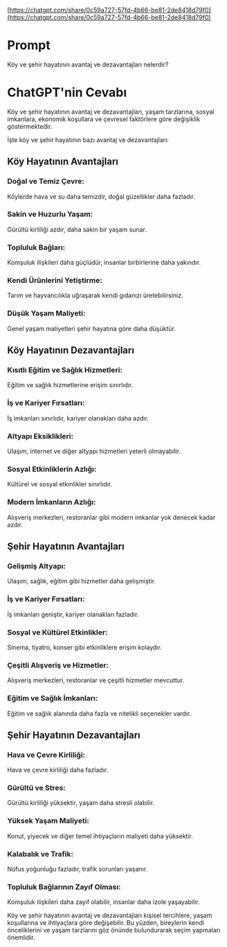 [https://chatgpt.com/share/0c59a727-57fd-4b66-be81-2de8418d79f0](https://chatgpt.com/share/0c59a727-57fd-4b66-be81-2de8418d79f0)

# Prompt
Köy ve şehir hayatının avantaj ve dezavantajları nelerdir?

# ChatGPT'nin Cevabı
Köy ve şehir hayatının avantaj ve dezavantajları, yaşam tarzlarına, sosyal imkanlara, ekonomik koşullara ve çevresel faktörlere göre değişiklik göstermektedir. 

İşte köy ve şehir hayatının bazı avantaj ve dezavantajları:

## Köy Hayatının Avantajları
### Doğal ve Temiz Çevre:
Köylerde hava ve su daha temizdir, doğal güzellikler daha fazladır.
### Sakin ve Huzurlu Yaşam:
Gürültü kirliliği azdır, daha sakin bir yaşam sunar.
### Topluluk Bağları:
Komşuluk ilişkileri daha güçlüdür, insanlar birbirlerine daha yakındır.
### Kendi Ürünlerini Yetiştirme:
Tarım ve hayvancılıkla uğraşarak kendi gıdanızı üretebilirsiniz.
### Düşük Yaşam Maliyeti:
Genel yaşam maliyetleri şehir hayatına göre daha düşüktür.

## Köy Hayatının Dezavantajları
### Kısıtlı Eğitim ve Sağlık Hizmetleri:
Eğitim ve sağlık hizmetlerine erişim sınırlıdır.
### İş ve Kariyer Fırsatları:
İş imkanları sınırlıdır, kariyer olanakları daha azdır.
### Altyapı Eksiklikleri:
Ulaşım, internet ve diğer altyapı hizmetleri yeterli olmayabilir.
### Sosyal Etkinliklerin Azlığı:
Kültürel ve sosyal etkinlikler sınırlıdır.
### Modern İmkanların Azlığı:
Alışveriş merkezleri, restoranlar gibi modern imkanlar yok denecek kadar azdır.

## Şehir Hayatının Avantajları
### Gelişmiş Altyapı:
Ulaşım, sağlık, eğitim gibi hizmetler daha gelişmiştir.
### İş ve Kariyer Fırsatları:
İş imkanları geniştir, kariyer olanakları fazladır.
### Sosyal ve Kültürel Etkinlikler:
Sinema, tiyatro, konser gibi etkinliklere erişim kolaydır.
### Çeşitli Alışveriş ve Hizmetler:
Alışveriş merkezleri, restoranlar ve çeşitli hizmetler mevcuttur.
### Eğitim ve Sağlık İmkanları:
Eğitim ve sağlık alanında daha fazla ve nitelikli seçenekler vardır.

## Şehir Hayatının Dezavantajları
### Hava ve Çevre Kirliliği:
Hava ve çevre kirliliği daha fazladır.
### Gürültü ve Stres:
Gürültü kirliliği yüksektir, yaşam daha stresli olabilir.
### Yüksek Yaşam Maliyeti:
Konut, yiyecek ve diğer temel ihtiyaçların maliyeti daha yüksektir.
### Kalabalık ve Trafik:
Nüfus yoğunluğu fazladır, trafik sorunları yaşanır.
### Topluluk Bağlarının Zayıf Olması:
Komşuluk ilişkileri daha zayıf olabilir, insanlar daha izole yaşayabilir.

Köy ve şehir hayatının avantaj ve dezavantajları kişisel tercihlere, yaşam koşullarına ve ihtiyaçlara göre değişebilir. Bu yüzden, bireylerin kendi önceliklerini ve yaşam tarzlarını göz önünde bulundurarak seçim yapmaları önemlidir.
